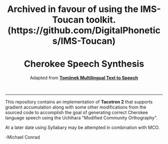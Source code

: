 <h1 align="center">Archived in favour of using the IMS-Toucan toolkit. (https://github.com/DigitalPhonetics/IMS-Toucan)</h1>

<h1 align="center">Cherokee Speech Synthesis</h1>

<p align="center">
Adapted from <a href="https://github.com/Tomiinek/Multilingual_Text_to_Speech"><b>Tomiinek Multilingual Text to Speech</b></a>
</p>

<p>&nbsp;</p>

_______

This repository contains an implementation of **Tacotron 2** that supports gradient accumulation along with some other modifications from the sourced code to accomplish the goal of generating correct Cherokee language speech using the Uchihara "Modified Community Orthography".

At a later date using Syllabary may be attempted in combination with MCO.

-Michael Conrad

